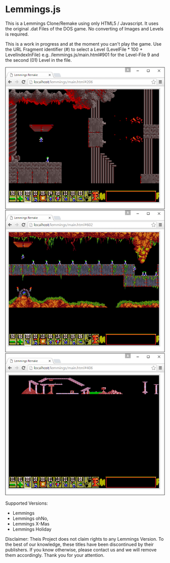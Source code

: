 # Lemmings.js
This is a Lemmings Clone/Remake using only HTML5 / Javascript. It uses the original .dat Files of the DOS game. No converting of Images and Levels is required.

This is a work in progress and at the moment you can't play the game. Use the URL Fragment identifier (#) to select a Level (LevelFile * 100 + LevelIndexInFile) e.g. /lemmings.js/main.html#901 for the Level-File 9 and the second (01) Level in the file.

![example1](docu/2016_03_01.png)
![example2](docu/2016_03_01_example.png)
![example3](docu/2016_03_01_zoom.png)


Supported Versions: 
- Lemmings
- Lemmings ohNo,
- Lemmings X-Mas
- Lemmings Holiday


Disclaimer: Theis Project does not claim rights to any Lemmings Version. To the best of our knowledge, these titles have been discontinued by their publishers. If you know otherwise, please contact us and we will remove them accordingly. Thank you for your attention.
